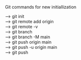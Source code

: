 Git commands for new initiallization

--> git init  
--> git remote add origin <link>  
--> git remote -v  
--> git branch  
--> git branch -M main  
--> git push origin main  
--> git push -u origin main  
--> git push

